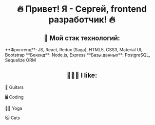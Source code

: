 <h1 align="center"> 🔥 Привет! Я - Сергей, frontend разработчик! 🔥</h1>

<h2 align="center"> 🔧 Мой стэк технологий: </h2>
**Фронтенд**: JS, React, Redux (Saga), HTML5, CSS3, Material UI, Bootstrap
**Бекенд**: Node.js, Express
**Базы данных**: PostgreSQL, Sequelize ORM


<h2 align="center">👨🏻‍💻 I like: </h2>
<p align="center">
 <p>🎸 Guitars</p>
 <p>🖥️ Coding</p>
 <p>🧘‍♂️ Yoga</p>
 <p>🐱 Cats</p>
</p>
